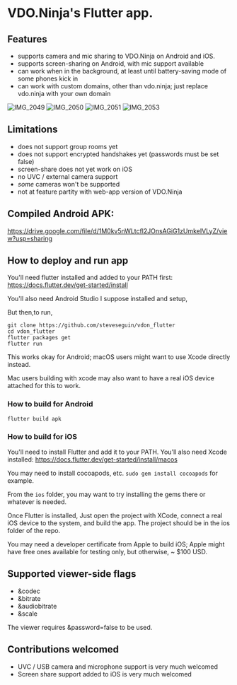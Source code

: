 # VDO.Ninja's Flutter app.

## Features

- supports camera and mic sharing to VDO.Ninja on Android and iOS.
- supports screen-sharing on Android, with mic support available
- can work when in the background, at least until battery-saving mode of some phones kick in
- can work with custom domains, other than vdo.ninja; just replace vdo.ninja with your own domain

![IMG_2049](https://user-images.githubusercontent.com/2575698/151709718-66d589ee-5ed3-4249-8646-f16491ca2a82.jpg) ![IMG_2050](https://user-images.githubusercontent.com/2575698/151709736-b0ca7d6a-484f-4bb5-8669-ce9a06002991.jpg) ![IMG_2051](https://user-images.githubusercontent.com/2575698/151709732-d9729049-b7d3-4c90-8e2e-b0bc1a1b094f.jpg) ![IMG_2053](https://user-images.githubusercontent.com/2575698/151709726-af6303bb-3a91-4d09-b4db-ac3af0e1583e.jpg)


## Limitations

- does not support group rooms yet
- does not support encrypted handshakes yet (passwords must be set false)
- screen-share does not yet work on iOS
- no UVC / external camera support
- *some* cameras won't be supported
- not at feature partity with web-app version of VDO.Ninja

## Compiled Android APK:

https://drive.google.com/file/d/1M0kv5nWLtcfl2JOnsAGiG1zUmkeIVLyZ/view?usp=sharing


## How to deploy and run app

You'll need flutter installed and added to your PATH first:
https://docs.flutter.dev/get-started/install

You'll also need Android Studio I suppose installed and setup,

But then,to run,
```
git clone https://github.com/steveseguin/vdon_flutter
cd vdon_flutter
flutter packages get
flutter run
```
This works okay for Android; macOS users might want to use Xcode directly instead.  

Mac users building with xcode may also want to have a real iOS device attached for this to work.

### How to build for Android
```
flutter build apk
```

### How to build for iOS

You'll need to install Flutter and add it to your PATH. You'll also need Xcode installed:
https://docs.flutter.dev/get-started/install/macos

You may need to install cocoapods, etc. `sudo gem install cocoapods` for example.

From the `ios` folder, you may want to try installing the gems there or whatever is needed.

Once Flutter is installed, Just open the project with XCode, connect a real iOS device to the system, and build the app. The project should be in the ios folder of the repo.

You may need a developer certificate from Apple to build iOS; Apple might have free ones available for testing only, but otherwise, ~ $100 USD.

## Supported viewer-side flags

- &codec
- &bitrate
- &audiobitrate
- &scale

The viewer requires &password=false to be used.

## Contributions welcomed

- UVC / USB camera and microphone support is very much welcomed
- Screen share support added to iOS is very much welcomed
